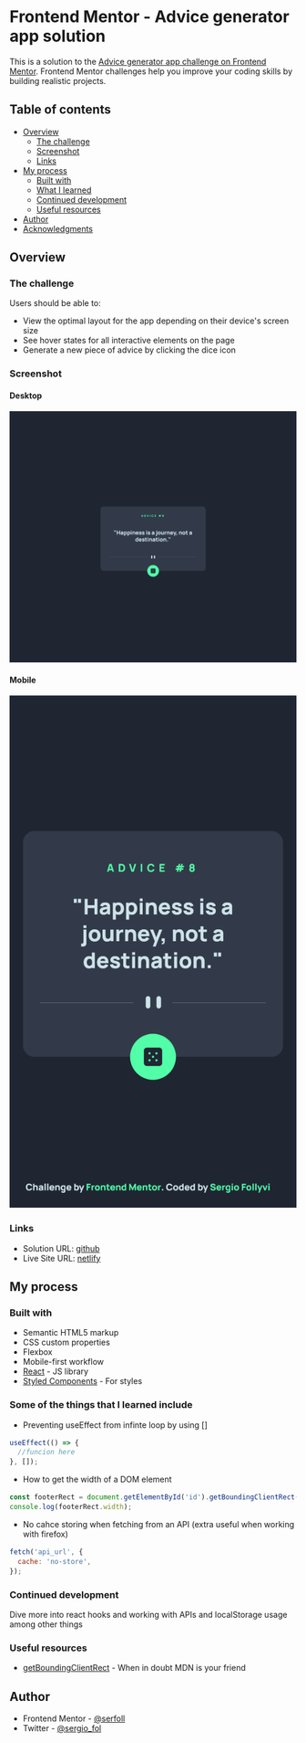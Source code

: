 # Frontend Mentor - Advice generator app solution

This is a solution to the [Advice generator app challenge on Frontend Mentor](https://www.frontendmentor.io/challenges/advice-generator-app-QdUG-13db). Frontend Mentor challenges help you improve your coding skills by building realistic projects.

## Table of contents

- [Overview](#overview)
  - [The challenge](#the-challenge)
  - [Screenshot](#screenshot)
  - [Links](#links)
- [My process](#my-process)
  - [Built with](#built-with)
  - [What I learned](#what-i-learned)
  - [Continued development](#continued-development)
  - [Useful resources](#useful-resources)
- [Author](#author)
- [Acknowledgments](#acknowledgments)

## Overview

### The challenge

Users should be able to:

- View the optimal layout for the app depending on their device's screen size
- See hover states for all interactive elements on the page
- Generate a new piece of advice by clicking the dice icon

### Screenshot

#### Desktop

![](./screenshot-desktop.png)

#### Mobile

![](./screenshot-mobile.png)

### Links

- Solution URL: [github](https://github.com/serfoll/advice-generator-app)
- Live Site URL: [netlify](https://thriving-faloodeh-e03ea6.netlify.app/)

## My process

### Built with

- Semantic HTML5 markup
- CSS custom properties
- Flexbox
- Mobile-first workflow
- [React](https://reactjs.org/) - JS library
- [Styled Components](https://styled-components.com/) - For styles

### Some of the things that I learned include

- Preventing useEffect from infinte loop by using []

```js
useEffect(() => {
  //funcion here
}, []);
```

- How to get the width of a DOM element

```js
const footerRect = document.getElementById('id').getBoundingClientRect();
console.log(footerRect.width);
```

- No cahce storing when fetching from an API (extra useful when working with firefox)

```js
fetch('api_url', {
  cache: 'no-store',
});
```

### Continued development

Dive more into react hooks and working with APIs and localStorage usage among other things

### Useful resources

- [getBoundingClientRect](https://developer.mozilla.org/en-US/docs/Web/API/Element/getBoundingClientRect) - When in doubt MDN is your friend

## Author

- Frontend Mentor - [@serfoll](https://www.frontendmentor.io/profile/serfoll)
- Twitter - [@sergio_fol](https://www.twitter.com/sergio_fol)
